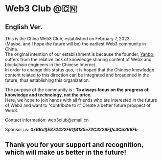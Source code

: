# Web3 Club @🇨🇳
## English Ver.
This is the China Web3 Club, established on February 7, 2023.<br>
(Maybe, and I hope the future will be) the earliest Web3 community in China.<br>
The original intention of our establishment is because the founder, [Yanbo](https://github.com/yanboishere), suffers from the relative lack of knowledge sharing content of Web3 and blockchain engineers in the Chinese Internet.<br>
In order to change this status quo, it is hoped that the Chinese knowledge content related to this direction can be integrated and broadened in the future, thus establishing this organization.<br>

The purpose of the community is : **To always focus on the progress of knowledge and technology, not the price.** <br>
Here, we hope to join hands with all friends who are interested in the future of Web3 and want to "contribute to it",Create a better future prospect of Web3.

Contact information: web3club@email.cn <br>

Sponsor us: ***0xBBc1fE874422F61fB135e72C3229Fffc3Cb266Fb*** <br>

## Thank you for your support and recognition, which will make us better in the future!
